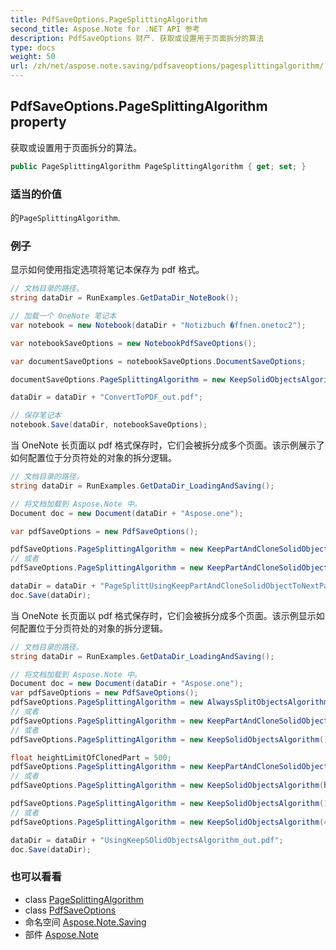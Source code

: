 ```yaml
---
title: PdfSaveOptions.PageSplittingAlgorithm
second_title: Aspose.Note for .NET API 参考
description: PdfSaveOptions 财产. 获取或设置用于页面拆分的算法
type: docs
weight: 50
url: /zh/net/aspose.note.saving/pdfsaveoptions/pagesplittingalgorithm/
---
```

## PdfSaveOptions.PageSplittingAlgorithm property

获取或设置用于页面拆分的算法。

```csharp
public PageSplittingAlgorithm PageSplittingAlgorithm { get; set; }
```

### 适当的价值

的`PageSplittingAlgorithm`.

### 例子

显示如何使用指定选项将笔记本保存为 pdf 格式。

```csharp
// 文档目录的路径。
string dataDir = RunExamples.GetDataDir_NoteBook();

// 加载一个 OneNote 笔记本
var notebook = new Notebook(dataDir + "Notizbuch �ffnen.onetoc2");

var notebookSaveOptions = new NotebookPdfSaveOptions();

var documentSaveOptions = notebookSaveOptions.DocumentSaveOptions;

documentSaveOptions.PageSplittingAlgorithm = new KeepSolidObjectsAlgorithm();

dataDir = dataDir + "ConvertToPDF_out.pdf";

// 保存笔记本
notebook.Save(dataDir, notebookSaveOptions);
```

当 OneNote 长页面以 pdf 格式保存时，它们会被拆分成多个页面。该示例展示了如何配置位于分页符处的对象的拆分逻辑。

```csharp
// 文档目录的路径。
string dataDir = RunExamples.GetDataDir_LoadingAndSaving();

// 将文档加载到 Aspose.Note 中。
Document doc = new Document(dataDir + "Aspose.one");

var pdfSaveOptions = new PdfSaveOptions();

pdfSaveOptions.PageSplittingAlgorithm = new KeepPartAndCloneSolidObjectToNextPageAlgorithm(100);
// 或者
pdfSaveOptions.PageSplittingAlgorithm = new KeepPartAndCloneSolidObjectToNextPageAlgorithm(400);

dataDir = dataDir + "PageSplittUsingKeepPartAndCloneSolidObjectToNextPageAlgorithm_out.pdf";
doc.Save(dataDir);
```

当 OneNote 长页面以 pdf 格式保存时，它们会被拆分成多个页面。该示例显示如何配置位于分页符处的对象的拆分逻辑。

```csharp
// 文档目录的路径。
string dataDir = RunExamples.GetDataDir_LoadingAndSaving();

// 将文档加载到 Aspose.Note 中。
Document doc = new Document(dataDir + "Aspose.one");
var pdfSaveOptions = new PdfSaveOptions();
pdfSaveOptions.PageSplittingAlgorithm = new AlwaysSplitObjectsAlgorithm();
// 或者
pdfSaveOptions.PageSplittingAlgorithm = new KeepPartAndCloneSolidObjectToNextPageAlgorithm();
// 或者
pdfSaveOptions.PageSplittingAlgorithm = new KeepSolidObjectsAlgorithm();

float heightLimitOfClonedPart = 500;
pdfSaveOptions.PageSplittingAlgorithm = new KeepPartAndCloneSolidObjectToNextPageAlgorithm(heightLimitOfClonedPart);
// 或者
pdfSaveOptions.PageSplittingAlgorithm = new KeepSolidObjectsAlgorithm(heightLimitOfClonedPart);

pdfSaveOptions.PageSplittingAlgorithm = new KeepSolidObjectsAlgorithm(100);
// 或者
pdfSaveOptions.PageSplittingAlgorithm = new KeepSolidObjectsAlgorithm(400);

dataDir = dataDir + "UsingKeepSOlidObjectsAlgorithm_out.pdf";
doc.Save(dataDir);
```

### 也可以看看

* class [PageSplittingAlgorithm](../../pagesplittingalgorithm/)
* class [PdfSaveOptions](../)
* 命名空间 [Aspose.Note.Saving](../../pdfsaveoptions/)
* 部件 [Aspose.Note](../../../)


